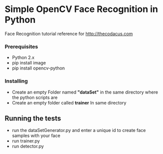 # Simple OpenCV Face Recognition in Python


Face Recognition tutorial reference for http://thecodacus.com

### Prerequisites
* Python 2.x
* pip install image
* pip install opencv-python

### Installing

* Create an empty Folder named **"dataSet"** in the same directory where the python scripts are 
* Create an empty folder called **trainer** In same directory 

## Running the tests

* run the dataSetGenerator.py and enter a unique id to create face samples with your face
* run trainer.py
* run detector.py
